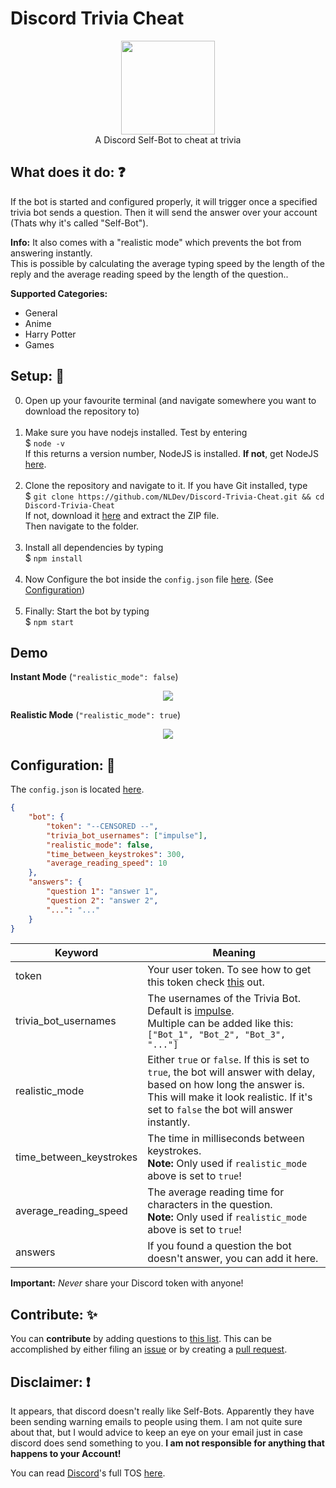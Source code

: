 # Discord Trivia Cheat

<p align="center">
<img height="150" width="auto" src="https://raw.githubusercontent.com/NLDev/Discord-Trivia-Cheat/master/.src/icon.png" /><br>
A Discord Self-Bot to cheat at trivia
</p>

## What does it do: :question:

If the bot is started and configured properly, it will trigger once a specified trivia bot sends a question.
Then it will send the answer over your account (Thats why it's called "Self-Bot").

**Info:** It also comes with a "realistic mode" which prevents the bot from answering instantly. <br>
This is possible by calculating the average typing speed by the length of the reply and the average reading speed by the length of the question..

**Supported Categories:**

- General 
- Anime
- Harry Potter
- Games

## Setup: :nut_and_bolt:

0. Open up your favourite terminal (and navigate somewhere you want to download the repository to) <br><br>
1. Make sure you have nodejs installed. Test by  entering <br>
$ `node -v` <br>
If this returns a version number, NodeJS is installed. **If not**, get NodeJS <a href="https://nodejs.org/en/download/package-manager/">here</a>. <br><br>
2. Clone the repository and navigate to it. If you have Git installed, type <br>
$ `git clone https://github.com/NLDev/Discord-Trivia-Cheat.git && cd Discord-Trivia-Cheat` <br>
If not, download it <a href="https://github.com/NLDev/Discord-Trivia-Cheat/archive/master.zip">here</a> and extract the ZIP file.<br>
Then navigate to the folder.<br><br>
3. Install all dependencies by typing <br>
$ `npm install`<br><br>
4. Now Configure the bot inside the `config.json` file [here](https://github.com/NLDev/Discord-Trivia-Cheat/blob/master/config.json). (See [Configuration](https://github.com/NLDev/Discord-Trivia-Cheat#configuration-wrench)) <br><br>
5. Finally: Start the bot by typing <br>
$ `npm start`

## Demo 

**Instant Mode** (`"realistic_mode": false`)
<p align="center">
<img src="https://raw.githubusercontent.com/NLDev/Discord-Trivia-Cheat/master/.src/demo-1.gif" /><br>
</p>

**Realistic Mode** (`"realistic_mode": true`)
<p align="center">
<img src="https://raw.githubusercontent.com/NLDev/Discord-Trivia-Cheat/master/.src/demo-2.gif" /><br>
</p>

## Configuration: :wrench: 

The `config.json` is located [here](https://github.com/NLDev/Discord-Trivia-Cheat/blob/master/config.json).

```JSON
{
    "bot": {
        "token": "--CENSORED --",
        "trivia_bot_usernames": ["impulse"],
        "realistic_mode": false,
        "time_between_keystrokes": 300,
        "average_reading_speed": 10
    },
    "answers": {
        "question 1": "answer 1",
        "question 2": "answer 2",
        "...": "..."
    }
}
```

| Keyword | Meaning |
|---------|---------|
| token | Your user token. To see how to get this token check [this](https://github.com/TheRacingLion/Discord-SelfBot/wiki/Discord-Token-Tutorial) out. |
| trivia_bot_usernames | The usernames of the Trivia Bot. Default is [impulse](https://impulsebot.com/). <br>Multiple can be added like this: <br> `["Bot_1", "Bot_2", "Bot_3", "..."]` |
| realistic_mode | Either `true` or `false`. If this is set to `true`, the bot will answer with delay, based on how long the answer is. This will make it look realistic. If it's set to `false` the bot will answer instantly. |
| time_between_keystrokes | The time in milliseconds between keystrokes. <br> **Note:** Only used if `realistic_mode` above is set to `true`! |
| average_reading_speed | The average reading time for characters in the question. <br> **Note:** Only used if `realistic_mode` above is set to `true`! |
| answers | If you found a question the bot doesn't answer, you can add it here. |

**Important:** _Never_ share your Discord token with anyone! 

## Contribute: :sparkles:

You can **contribute** by adding questions to [this list](https://github.com/NLDev/Discord-Trivia-Cheat/blob/master/config.json).
This can be accomplished by either filing an [issue](https://github.com/NLDev/Discord-Trivia-Cheat/issues) or by creating a [pull request](https://github.com/NLDev/Discord-Trivia-Cheat/pulls).

## Disclaimer: :heavy_exclamation_mark:

It appears, that discord doesn't really like Self-Bots. Apparently they have been sending warning emails to people using them. I am not quite sure about that, but I would advice to keep an eye on your email just in case discord does send something to you. **I am not responsible for anything that happens to your Account!**

You can read [Discord](https://discordapp.com/)'s full TOS [here](https://discordapp.com/terms).
